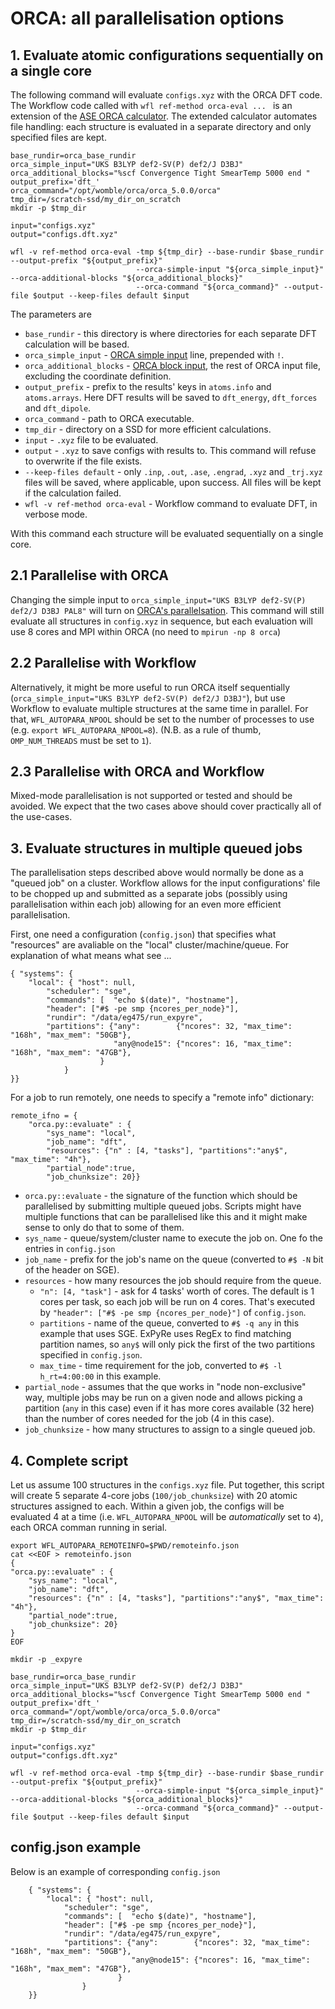 # ORCA: all parallelisation options 

## 1. Evaluate atomic configurations sequentially on a single core

The following command will evaluate `configs.xyz` with the ORCA DFT code. The Workflow code called with `wfl ref-method orca-eval ... ` is an extension of the [ASE ORCA calculator](https://wiki.fysik.dtu.dk/ase/ase/calculators/orca.html#module-ase.calculators.orca). The extended calculator automates file handling: each structure is evaluated in a separate directory and only specified files are kept. 

```
base_rundir=orca_base_rundir
orca_simple_input="UKS B3LYP def2-SV(P) def2/J D3BJ"
orca_additional_blocks="%scf Convergence Tight SmearTemp 5000 end "
output_prefix='dft_'
orca_command="/opt/womble/orca/orca_5.0.0/orca"
tmp_dir=/scratch-ssd/my_dir_on_scratch
mkdir -p $tmp_dir

input="configs.xyz"
output="configs.dft.xyz"

wfl -v ref-method orca-eval -tmp ${tmp_dir} --base-rundir $base_rundir --output-prefix "${output_prefix}" 
                            --orca-simple-input "${orca_simple_input}" --orca-additional-blocks "${orca_additional_blocks}" 
                            --orca-command "${orca_command}" --output-file $output --keep-files default $input
```

The parameters are 

* `base_rundir` - this directory is where directories for each separate DFT calculation will be based. 
* `orca_simple_input` - [ORCA simple input](https://sites.google.com/site/orcainputlibrary/general-input?authuser=0#h.rafay5vzyzkw) line, prepended with `!`.
* `orca_additional_blocks` - [ORCA block input](https://sites.google.com/site/orcainputlibrary/general-input?authuser=0#h.k0jcjw8bcgcx), the rest of ORCA input file, excluding the coordinate definition.
* `output_prefix` - prefix to the results' keys in `atoms.info` and `atoms.arrays`. Here DFT results will be saved to `dft_energy`, `dft_forces` and `dft_dipole`. 
* `orca_command` - path to ORCA executable.
* `tmp_dir` - directory on a SSD for more efficient calculations. 
* `input` - `.xyz` file to be evaluated. 
* `output` - `.xyz` to save configs with results to. This command will refuse to overwrite if the file exists. 
* `--keep-files default` - only `.inp`, `.out`, `.ase`, `.engrad`, `.xyz` and `_trj.xyz` files will be saved, where applicable, upon success. All files will be kept if the calculation failed.
* `wfl -v ref-method orca-eval` - Workflow command to evaluate DFT, in verbose mode. 

With this command each structure will be evaluated sequentially on a single core. 

## 2.1 Parallelise with ORCA

Changing the simple input to `orca_simple_input="UKS B3LYP def2-SV(P) def2/J D3BJ PAL8"` will turn on [ORCA's parallelsation](https://sites.google.com/site/orcainputlibrary/setting-up-orca#h.p0hdj6lom1lz). This command will still evaluate all structures in `config.xyz` in sequence, but each evaluation will use 8 cores and MPI within ORCA (no need to `mpirun -np 8 orca`)

## 2.2 Parallelise with Workflow

Alternatively, it might be more useful to run ORCA itself sequentially (`orca_simple_input="UKS B3LYP def2-SV(P) def2/J D3BJ"`), but use Workflow to evaluate multiple structures at the same time in parallel. For that, `WFL_AUTOPARA_NPOOL` should be set to the number of processes to use (e.g. `export WFL_AUTOPARA_NPOOL=8`). (N.B. as a rule of thumb, `OMP_NUM_THREADS` must be set to `1`).

## 2.3 Parallelise with ORCA and Workflow

Mixed-mode parallelisation is not supported or tested and should be avoided. We expect that the two cases above should cover practically all of the use-cases. 

## 3. Evaluate structures in multiple queued jobs

The parallelisation steps described above would normally be done as a "queued job" on a cluster. Workflow allows for the input configurations' file to be chopped up and submitted as a separate jobs (possibly using parallelisation within each job) allowing for an even more efficient parallelisation. 

First, one need a configuration (`config.json`) that specifies what "resources" are avaliable on the "local" cluster/machine/queue. For explanation of what means what see ...

```
{ "systems": {
    "local": { "host": null,
        "scheduler": "sge",
        "commands": [  "echo $(date)", "hostname"],
        "header": ["#$ -pe smp {ncores_per_node}"],
        "rundir": "/data/eg475/run_expyre",
        "partitions": {"any":        {"ncores": 32, "max_time": "168h", "max_mem": "50GB"},
                       "any@node15": {"ncores": 16, "max_time": "168h", "max_mem": "47GB"},
                    }
            }
}}
```

For a job to run remotely, one needs to specify a "remote info" dictionary:

```
remote_ifno = {
    "orca.py::evaluate" : {
        "sys_name": "local",
        "job_name": "dft",
        "resources": {"n" : [4, "tasks"], "partitions":"any$", "max_time": "4h"},
        "partial_node":true,
        "job_chunksize": 20}}
```

* `orca.py::evaluate` - the signature of the function which should be parallelised by submitting multiple queued jobs. Scripts might have multiple functions that can be parallelised like this and it might make sense to only do that to some of them.
* `sys_name` - queue/system/cluster name to execute the job on. One fo the entries in `config.json`
* `job_name` - prefix for the job's name on the queue (converted to `#$ -N` bit of the header on SGE).
* `resources` - how many resources the job should require from the queue.
    * `"n": [4, "task"]` - ask for 4 tasks' worth of cores. The default is 1 cores per task, so each job will be run on 4 cores. That's executed by `"header": ["#$ -pe smp {ncores_per_node}"]` of `config.json`. 
    * `partitions` - name of the queue, converted to `#$ -q any` in this example that uses SGE. ExPyRe uses RegEx to find matching partition names, so `any$` will only pick the first of the two partitions specified in `config.json`. 
    * `max_time` - time requirement for the job, converted to `#$ -l h_rt=4:00:00` in this example.
* `partial_node` - assumes that the que works in "node non-exclusive" way, multiple jobs may be run on a given node and allows picking a partition (`any` in this case) even if it has more cores available (32 here) than the number of cores needed for the job (4 in this case). 
* `job_chunksize` - how many structures to assign to a single queued job. 

## 4. Complete script

Let us assume 100 structures in the `configs.xyz` file. Put together, this script will create 5 separate 4-core jobs (`100/job_chunksize`) with 20 atomic structures assigned to each. Within a given job, the configs will be evaluated 4 at a time (i.e. `WFL_AUTOPARA_NPOOL` will be _automatically_ set to `4`), each ORCA comman running in serial. 

```
export WFL_AUTOPARA_REMOTEINFO=$PWD/remoteinfo.json
cat <<EOF > remoteinfo.json
{
"orca.py::evaluate" : {
    "sys_name": "local",
    "job_name": "dft",
    "resources": {"n" : [4, "tasks"], "partitions":"any$", "max_time": "4h"},
    "partial_node":true,
    "job_chunksize": 20}
}
EOF

mkdir -p _expyre

base_rundir=orca_base_rundir
orca_simple_input="UKS B3LYP def2-SV(P) def2/J D3BJ"
orca_additional_blocks="%scf Convergence Tight SmearTemp 5000 end "
output_prefix='dft_'
orca_command="/opt/womble/orca/orca_5.0.0/orca"
tmp_dir=/scratch-ssd/my_dir_on_scratch
mkdir -p $tmp_dir

input="configs.xyz"
output="configs.dft.xyz"

wfl -v ref-method orca-eval -tmp ${tmp_dir} --base-rundir $base_rundir --output-prefix "${output_prefix}" 
                            --orca-simple-input "${orca_simple_input}" --orca-additional-blocks "${orca_additional_blocks}" 
                            --orca-command "${orca_command}" --output-file $output --keep-files default $input
```

## config.json example

Below is an example of corresponding `config.json`

```
    { "systems": {
        "local": { "host": null,
            "scheduler": "sge",
            "commands": [  "echo $(date)", "hostname"],
            "header": ["#$ -pe smp {ncores_per_node}"],
            "rundir": "/data/eg475/run_expyre",
            "partitions": {"any":        {"ncores": 32, "max_time": "168h", "max_mem": "50GB"},
                           "any@node15": {"ncores": 16, "max_time": "168h", "max_mem": "47GB"},
                        }
                }
    }}
```




  



